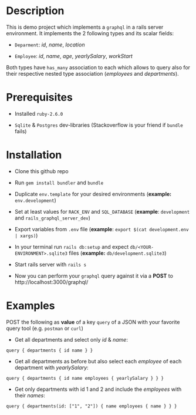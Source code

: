# Description

This is demo project which implements a `graphql` in a rails server environment. It implements the 2 following types and its scalar fields:

* `Deparment`: *id*, *name*, *location*

* `Employee`: *id*, *name*, *age*, *yearlySalary*, *workStart*

Both types have `has_many` association to each which allows to query also for their respective nested type association (*employees* and *departments*).

# Prerequisites

* Installed `ruby-2.6.0`

* `Sqlite` & `Postgres` dev-libraries (Stackoverflow is your friend if `bundle` fails)

# Installation

* Clone this github repo

* Run `gem install bundler` and `bundle`

* Duplicate `env.template` for your desired environments (**example:** `env.development`)

* Set at least values for `RACK_ENV` and `SQL_DATABASE` (**example**: `development` and `rails_graphql_server_dev`)

* Export variables from `.env` file (**example**: `export $(cat development.env | xargs)`)

* In your terminal run `rails db:setup` and expect `db/<YOUR-ENVIRONMENT>.sqlite3` files (**example:** `db/development.sqlite3`)

* Start rails server with `rails s`

* Now you can perform your `graphql` query against it via a **POST** to http://localhost:3000/graphql/

# Examples

POST the following as **value** of a key `query` of a JSON with your favorite query tool (e.g. `postman` or `curl`)

* Get all departments and select only *id* & *name*:

```
query { departments { id name } }
```

* Get all departments as before but also select each *employee* of each department with *yearlySalary*:

```
query { departments { id name employees { yearlySalary } } }
```

* Get only departments with id 1 and 2 and include the *employees* with their *names*:

```
query { departments(id: ["1", "2"]) { name employees { name } } }
```
